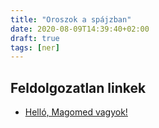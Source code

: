 ```yaml
---
title: "Oroszok a spájzban"
date: 2020-08-09T14:39:40+02:00
draft: true
tags: [ner]
---
```


## Feldolgozatlan linkek

- [Helló, Magomed vagyok!](https://index.hu/velemeny/2017/04/21/hello_magomed_vagyok/)
